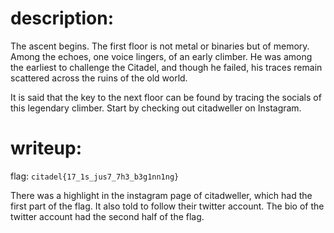 # description:
The ascent begins. The first floor is not metal or binaries but of memory. Among the echoes, one voice lingers, of an early climber. He was among the earliest to challenge the Citadel, and though he failed, his traces remain scattered across the ruins of the old world.

It is said that the key to the next floor can be found by tracing the socials of this legendary climber. Start by checking out citadweller on Instagram.
# writeup:
flag: ```citadel{17_1s_jus7_7h3_b3g1nn1ng}```

There was a highlight in the instagram page of citadweller, which had the first part of the flag. It also told to follow their twitter account. The bio of the twitter account had the second half of the flag.

